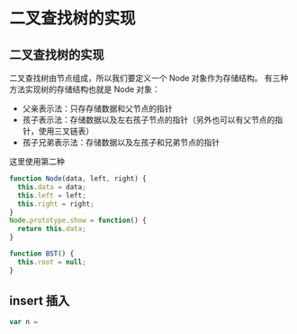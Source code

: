 # 二叉查找树的实现

## 二叉查找树的实现

二叉查找树由节点组成，所以我们要定义一个 Node 对象作为存储结构。 有三种方法实现树的存储结构也就是 Node 对象：

* 父亲表示法：只存存储数据和父节点的指针
* 孩子表示法：存储数据以及左右孩子节点的指针（另外也可以有父节点的指针，使用三叉链表）
* 孩子兄弟表示法：存储数据以及左孩子和兄弟节点的指针

这里使用第二种

```javascript
function Node(data, left, right) {
  this.data = data;
  this.left = left;
  this.right = right;
}
Node.prototype.show = function() {
  return this.data;
}

function BST() {
  this.root = null;
}
```

## insert 插入

```javascript
var n =
```


